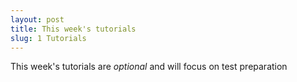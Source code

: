 ```yaml
---
layout: post
title: This week's tutorials
slug: 1 Tutorials
---
```


This week's tutorials are _optional_ and will focus on test preparation
